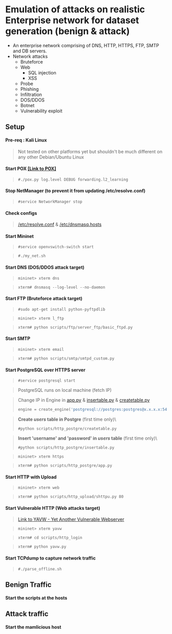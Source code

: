 # Emulation of attacks on realistic Enterprise network for dataset generation (benign & attack)
* An enterprise network comprising of DNS, HTTP, HTTPS, FTP, SMTP and DB servers.
* Network attacks
  * Bruteforce
  * Web
    * SQL injection
    * XSS
  * Probe
  * Phishing
  * Infiltration
  * DOS/DDOS
  * Botnet
  * Vulnerability exploit
  
## Setup

#### Pre-req : Kali Linux
> Not tested on other platforms yet but shouldn't be much different on any other Debian/Ubuntu Linux

#### Start POX [[Link to POX]](https://github.com/noxrepo/pox "POX Repo")
> ```console
> #./pox.py log.level DEBUG forwarding.l2_learning
> ```

#### Stop NetManager (to prevent it from updating /etc/resolve.conf)
> ```console
> #service NetworkManager stop
> ```

#### Check configs
> [/etc/resolve.conf](/resolve.conf) & [/etc/dnsmasq.hosts](/dnsmasq.hosts)

#### Start Mininet
> ```console
> #service openvswitch-switch start
> ```

> ```console
> #./my_net.sh
> ```

#### Start DNS (DOS/DDOS attack target)
> ```console
> mininet> xterm dns
> ```

> ```console
> xterm# dnsmasq --log-level --no-daemon
> ```

#### Start FTP (Bruteforce attack target)
> ```console
> #sudo apt-get install python-pyftpdlib
> ```

> ```console
> mininet> xterm l_ftp
> ```

> ```console
> xterm# python scripts/ftp/server_ftp/basic_ftpd.py
> ```

#### Start SMTP
> ```console
> mininet> xterm email
> ```

> ```console
> xterm# python scripts/smtp/smtpd_custom.py
> ```

#### Start PostgreSQL over HTTPS server
> ```console
> #service postgresql start
> ```

> PostgreSQL runs on local machine (fetch IP)

> Change IP in Engine in [app.py](scripts/http_postgre/app.py) & [insertable.py](/scripts/http_postgre/insertable.py) & [createtable.py](scripts/http_postgre/createtable.py)
> ```python
> engine = create_engine('postgresql://postgres:postgres@x.x.x.x:5432/test', echo=True)
> ```

> **Create *users* table in Postgre** (first time only)\
> ```console
> #python scripts/http_postgre/createtable.py
> ```

> **Insert 'username' and 'password' in *users* table** (first time only)\
> ```console
> #python scripts/http_postgre/insertable.py
> ```

> ```console
> mininet> xterm https
> ```

> ```console
> xterm# python scripts/http_postgre/app.py
> ```

#### Start HTTP with Upload
> ```console
> mininet> xterm web
> ```

> ```console
> xterm# python scripts/http_upload/shttpu.py 80
> ```

#### Start Vulnerable HTTP (Web attacks target)
> [Link to YAVW - Yet Another Vulnerable Webserver](https://github.com/noleti/yavw)

> ```console
> mininet> xterm yavw
> ```

> ```console
> xterm# cd scripts/http_login
> ```

> ```console
> xterm# python yavw.py
> ```

#### Start TCPdump to capture network traffic
> ```console
> #./parse_offline.sh
> ```

## Benign Traffic
#### Start the scripts at the hosts

## Attack traffic
#### Start the mamlicious host

